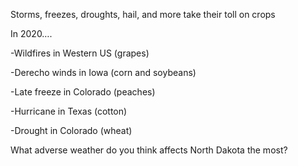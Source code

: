 Storms, freezes, droughts, hail, and more take their toll on crops

  

In 2020….

-Wildfires in Western US (grapes)

-Derecho winds in Iowa (corn and soybeans)

-Late freeze in Colorado (peaches)

-Hurricane in Texas (cotton)

-Drought in Colorado (wheat)

  

What adverse weather do you think affects North Dakota the most?